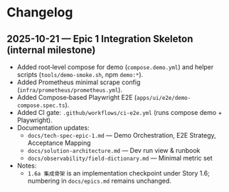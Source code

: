 # Changelog

## 2025-10-21 — Epic 1 Integration Skeleton (internal milestone)

- Added root‑level compose for demo (`compose.demo.yml`) and helper scripts (`tools/demo-smoke.sh`, npm `demo:*`).
- Added Prometheus minimal scrape config (`infra/prometheus/prometheus.yml`).
- Added Compose‑based Playwright E2E (`apps/ui/e2e/demo-compose.spec.ts`).
- Added CI gate: `.github/workflows/ci-e2e.yml` (runs compose demo + Playwright).
- Documentation updates:
  - `docs/tech-spec-epic-1.md` — Demo Orchestration, E2E Strategy, Acceptance Mapping
  - `docs/solution-architecture.md` — Dev run view & runbook
  - `docs/observability/field-dictionary.md` — Minimal metric set
- Notes:
  - `1.6a 集成骨架` is an implementation checkpoint under Story 1.6; numbering in `docs/epics.md` remains unchanged.

